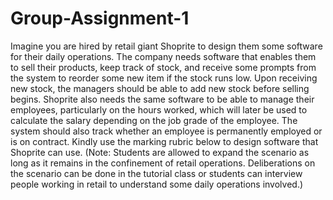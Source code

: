 # Group-Assignment-1
Imagine you are hired by retail giant Shoprite to design them some software for their daily operations. The company needs software that enables them to sell their products, keep track of stock, and receive some prompts from the system to reorder some new item if the stock runs low. Upon receiving new stock, the managers should be able to add new stock before selling begins. Shoprite also needs the same software to be able to manage their employees, particularly on the hours worked, which will later be used to calculate the salary depending on the job grade of the employee. The system should also track whether an employee is permanently employed or is on contract. Kindly use the marking rubric below to design software that Shoprite can use. (Note: Students are allowed to expand the scenario as long as it remains in the confinement of retail operations. Deliberations on the scenario can be done in the tutorial class or students can interview people working in retail to understand some daily operations involved.)
